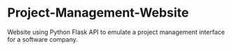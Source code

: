 # Project-Management-Website
Website using Python Flask API to emulate a project management interface for a software company.
